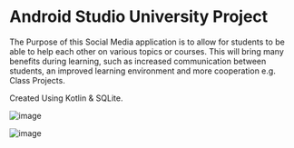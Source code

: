 # Android Studio University Project 

The Purpose of this Social Media application is to allow for students to be able to help each other on various topics or courses. This will bring many benefits during learning, such as increased communication between students, an improved learning environment and more cooperation e.g. Class Projects. 

Created Using Kotlin & SQLite.

![image](https://github.com/user-attachments/assets/f51d47a6-438f-4c20-aa6d-82cbdb47ca78)

![image](https://github.com/user-attachments/assets/95604a79-1397-4c3e-bee6-94687f473029)
